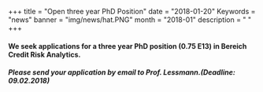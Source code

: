 +++
title = "Open three year PhD Position"
date = "2018-01-20"
Keywords = "news"
banner = "img/news/hat.PNG"
month = "2018-01"
description = " "
+++



#### We seek applications for a three year PhD position (0.75 E13) in Bereich Credit Risk Analytics.

##### Please send your application by email to Prof. Lessmann.(Deadline: 09.02.2018)


<!--more-->
